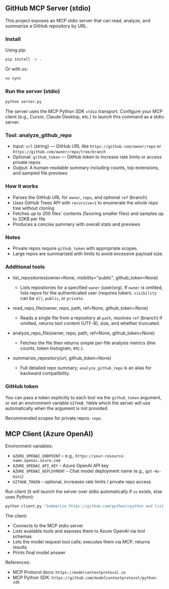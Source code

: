 ## GitHub MCP Server (stdio)

This project exposes an MCP stdio server that can read, analyze, and summarize a GitHub repository by URL.

### Install

Using pip:

```bash
pip install -e .
```

Or with uv:

```bash
uv sync
```

### Run the server (stdio)

```bash
python server.py
```

The server uses the MCP Python SDK `stdio` transport. Configure your MCP client (e.g., Cursor, Claude Desktop, etc.) to launch this command as a stdio server.

### Tool: analyze_github_repo

- Input: `url` (string) — GitHub URL like `https://github.com/owner/repo` or `https://github.com/owner/repo/tree/branch`
- Optional: `github_token` — GitHub token to increase rate limits or access private repos
- Output: A human-readable summary including counts, top extensions, and sampled file previews

### How it works

- Parses the GitHub URL for `owner`, `repo`, and optional `ref` (branch)
- Uses GitHub Trees API with `recursive=1` to enumerate the whole repo tree without cloning
- Fetches up to 200 files' contents (favoring smaller files) and samples up to 32KB per file
- Produces a concise summary with overall stats and previews

### Notes

- Private repos require `github_token` with appropriate scopes.
- Large repos are summarized with limits to avoid excessive payload size.

### Additional tools

- list_repositories(owner=None, visibility="public", github_token=None)
  - Lists repositories for a specified `owner` (user/org). If `owner` is omitted, lists repos for the authenticated user (requires token). `visibility` can be `all`, `public`, or `private`.

- read_repo_file(owner, repo, path, ref=None, github_token=None)
  - Reads a single file from a repository at `path`, resolves `ref` (branch) if omitted, returns text content (UTF-8), size, and whether truncated.

- analyze_repo_file(owner, repo, path, ref=None, github_token=None)
  - Fetches the file then returns simple per-file analysis metrics (line counts, token histogram, etc.).

- summarize_repository(url, github_token=None)
  - Full detailed repo summary; `analyze_github_repo` is an alias for backward compatibility.

### GitHub token

You can pass a token explicitly to each tool via the `github_token` argument, or set an environment variable `GITHUB_TOKEN` which the server will use automatically when the argument is not provided.

Recommended scopes for private repos: `repo`.

## MCP Client (Azure OpenAI)

Environment variables:

- `AZURE_OPENAI_ENDPOINT` – e.g., `https://your-resource-name.openai.azure.com`
- `AZURE_OPENAI_API_KEY` – Azure OpenAI API key
- `AZURE_OPENAI_DEPLOYMENT` – Chat model deployment name (e.g., `gpt-4o-mini`)
- `GITHUB_TOKEN` – optional, increases rate limits / private repo access

Run client (it will launch the server over stdio automatically if `uv` exists, else uses Python):

```bash
python client.py "Summarize https://github.com/python/cpython and list a few key files"
```

The client:
- Connects to the MCP stdio server
- Lists available tools and exposes them to Azure OpenAI via tool schemas
- Lets the model request tool calls; executes them via MCP; returns results
- Prints final model answer

References:
- MCP Protocol docs: `https://modelcontextprotocol.io`
- MCP Python SDK: `https://github.com/modelcontextprotocol/python-sdk`


